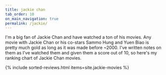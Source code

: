```yaml
---
title: jackie chan
tab_order: 10
on_main_navigation: true
permalink: /jackie/
---
```

I'm a big fan of Jackie Chan and have watched a ton of his movies. Any movie with Jackie Chan or his co-stars Sammo Hung and Yuen Biao is pretty much gold as long as it was made before ~2000. I've written notes on them as I've watched them and given them a score out of 10, so here's my ranking chart of Jackie Chan movies.

{% include sorted-reviews.html items=site.jackie-movies %}
